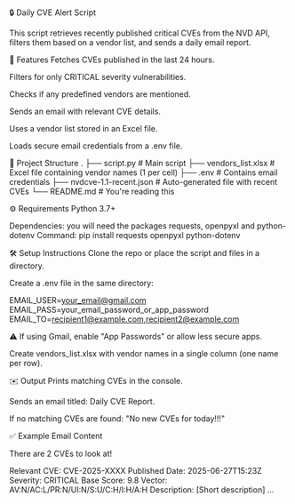 ﻿🔒 Daily CVE Alert Script

This script retrieves recently published critical CVEs from the NVD API, filters them based on a vendor list, and sends a daily email report.

📌 Features
Fetches CVEs published in the last 24 hours.

Filters for only CRITICAL severity vulnerabilities.

Checks if any predefined vendors are mentioned.

Sends an email with relevant CVE details.

Uses a vendor list stored in an Excel file.

Loads secure email credentials from a .env file.

📁 Project Structure
.
├── script.py                 # Main script
├── vendors_list.xlsx        # Excel file containing vendor names (1 per cell)
├── .env                     # Contains email credentials
├── nvdcve-1.1-recent.json   # Auto-generated file with recent CVEs
└── README.md                # You're reading this

⚙️ Requirements
Python 3.7+

Dependencies: you will need the packages requests, openpyxl and python-dotenv
    Command: pip install requests openpyxl python-dotenv

🛠️ Setup Instructions
Clone the repo or place the script and files in a directory.

Create a .env file in the same directory:

EMAIL_USER=your_email@gmail.com
EMAIL_PASS=your_email_password_or_app_password
EMAIL_TO=recipient1@example.com,recipient2@example.com

⚠️ If using Gmail, enable "App Passwords" or allow less secure apps.

Create vendors_list.xlsx with vendor names in a single column (one name per row).

✉️ Output
Prints matching CVEs in the console.

Sends an email titled: Daily CVE Report.

If no matching CVEs are found: "No new CVEs for today!!!"

✅ Example Email Content

There are 2 CVEs to look at!

Relevant CVE: CVE-2025-XXXX
Published Date: 2025-06-27T15:23Z
Severity: CRITICAL
Base Score: 9.8
Vector: AV:N/AC:L/PR:N/UI:N/S:U/C:H/I:H/A:H
Description: [Short description]
...
